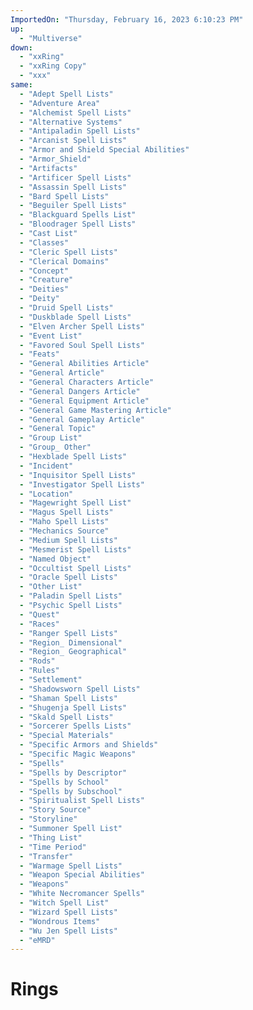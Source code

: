 ```yaml
---
ImportedOn: "Thursday, February 16, 2023 6:10:23 PM"
up:
  - "Multiverse"
down:
  - "xxRing"
  - "xxRing Copy"
  - "xxx"
same:
  - "Adept Spell Lists"
  - "Adventure Area"
  - "Alchemist Spell Lists"
  - "Alternative Systems"
  - "Antipaladin Spell Lists"
  - "Arcanist Spell Lists"
  - "Armor and Shield Special Abilities"
  - "Armor_Shield"
  - "Artifacts"
  - "Artificer Spell Lists"
  - "Assassin Spell Lists"
  - "Bard Spell Lists"
  - "Beguiler Spell Lists"
  - "Blackguard Spells List"
  - "Bloodrager Spell Lists"
  - "Cast List"
  - "Classes"
  - "Cleric Spell Lists"
  - "Clerical Domains"
  - "Concept"
  - "Creature"
  - "Deities"
  - "Deity"
  - "Druid Spell Lists"
  - "Duskblade Spell Lists"
  - "Elven Archer Spell Lists"
  - "Event List"
  - "Favored Soul Spell Lists"
  - "Feats"
  - "General Abilities Article"
  - "General Article"
  - "General Characters Article"
  - "General Dangers Article"
  - "General Equipment Article"
  - "General Game Mastering Article"
  - "General Gameplay Article"
  - "General Topic"
  - "Group List"
  - "Group_ Other"
  - "Hexblade Spell Lists"
  - "Incident"
  - "Inquisitor Spell Lists"
  - "Investigator Spell Lists"
  - "Location"
  - "Magewright Spell List"
  - "Magus Spell Lists"
  - "Maho Spell Lists"
  - "Mechanics Source"
  - "Medium Spell Lists"
  - "Mesmerist Spell Lists"
  - "Named Object"
  - "Occultist Spell Lists"
  - "Oracle Spell Lists"
  - "Other List"
  - "Paladin Spell Lists"
  - "Psychic Spell Lists"
  - "Quest"
  - "Races"
  - "Ranger Spell Lists"
  - "Region_ Dimensional"
  - "Region_ Geographical"
  - "Rods"
  - "Rules"
  - "Settlement"
  - "Shadowsworn Spell Lists"
  - "Shaman Spell Lists"
  - "Shugenja Spell Lists"
  - "Skald Spell Lists"
  - "Sorcerer Spells Lists"
  - "Special Materials"
  - "Specific Armors and Shields"
  - "Specific Magic Weapons"
  - "Spells"
  - "Spells by Descriptor"
  - "Spells by School"
  - "Spells by Subschool"
  - "Spiritualist Spell Lists"
  - "Story Source"
  - "Storyline"
  - "Summoner Spell List"
  - "Thing List"
  - "Time Period"
  - "Transfer"
  - "Warmage Spell Lists"
  - "Weapon Special Abilities"
  - "Weapons"
  - "White Necromancer Spells"
  - "Witch Spell List"
  - "Wizard Spell Lists"
  - "Wondrous Items"
  - "Wu Jen Spell Lists"
  - "eMRD"
---
```

# Rings
